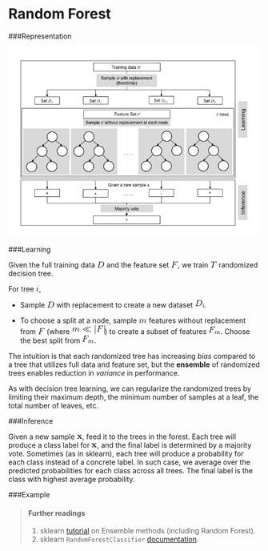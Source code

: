 # Random Forest

###Representation

<p align="center">
<img src="../figures/random_forest/rep_fig.jpg">
</p>

###Learning

Given the full training data ![](../figures/random_forest/D.gif) 
and the feature set ![](../figures/random_forest/F.gif), we train ![](../figures/random_forest/T.gif) randomized decision tree.

For tree ![](../figures/random_forest/i.gif),

- Sample ![](../figures/random_forest/D.gif) with replacement to create a new dataset ![](../figures/random_forest/D_i.gif).

- To choose a split at a node, 
sample ![](../figures/random_forest/m.gif) features without replacement from ![](../figures/random_forest/F.gif) (where ![](../figures/random_forest/m_f.gif)) to create a subset of features ![](../figures/random_forest/F_m.gif). Choose the best split from ![](../figures/random_forest/F_m.gif).

The intuition is that each randomized tree has increasing _bias_ compared to a tree that utilizes full data and feature set, but the **ensemble** of randomized trees enables reduction in _variance_ in performance. 

As with decision tree learning, we can regularize the randomized trees by limiting their maximum depth, the minimum number of samples at a leaf, the total number of leaves, etc.

###Inference

Given a new sample ![](../figures/random_forest/x.gif), feed it to the trees in the forest.
Each tree will produce a class label for ![](../figures/random_forest/x.gif), and the final label is determined by a majority vote. Sometimes (as in sklearn), each tree will produce a probability for each class instead of a concrete label. In such case, we average over the predicted probabilities for each class across all trees. The final label is the class with highest average probability.

###Example

> #### Further readings
> 1. sklearn [tutorial](http://scikit-learn.org/stable/modules/ensemble.html) on Ensemble methods (including Random Forest).
> 2. sklearn `RandomForestClassifier` [documentation](http://scikit-learn.org/stable/modules/generated/sklearn.ensemble.RandomForestClassifier.html).
